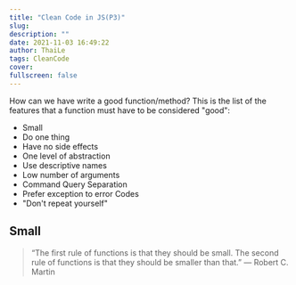 ```yaml
---
title: "Clean Code in JS(P3)"
slug:
description: ""
date: 2021-11-03 16:49:22
author: ThaiLe
tags: CleanCode
cover:
fullscreen: false
---
```


How can we have write a good function/method? This is the list of the features that a function must have to be considered "good":

- Small
- Do one thing
- Have no side effects
- One level of abstraction
- Use descriptive names
- Low number of arguments
- Command Query Separation
- Prefer exception to error Codes
- "Don't repeat yourself"


## Small
> “The first rule of functions is that they should be small. The second rule of functions is that they should be smaller than that.” — Robert C. Martin

